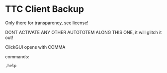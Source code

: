 TTC Client Backup
==========

Only there for transparency, see license!

DONT ACTIVATE ANY OTHER AUTOTOTEM ALONG THIS ONE, it will glitch it out!

ClickGUI opens with COMMA

commands:

`,help` 
